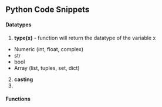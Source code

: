 ## Python Code Snippets

#### Datatypes
1. **type(x)** - function will return the datatype of the variable x
  - Numeric (int, float, complex)
  - str
  - bool
  - Array (list, tuples, set, dict)
2. **casting**
3. 
#### Functions
